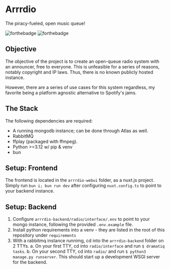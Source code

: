 # Arrrdio
The piracy-fueled, open music queue!

![forthebadge](https://forthebadge.com/images/badges/uses-h9rbs.svg)
![forthebadge](https://forthebadge.com/images/badges/contains-17-coffee-cups.svg)

## Objective

The objective of the project is to create an open-queue radio system with an announcer, free to everyone. This is unfeasible for a series of reasons, notably copyright and IP laws. Thus, there is no known publicly hosted instance.

However, there are a series of use cases for this system regardless, my favorite being a platform agnostic alternative to Spotify's jams.

## The Stack

The following dependencies are required:

- A running mongodb instance; can be done through Atlas as well.
- RabbitMQ
- ffplay (packaged with ffmpeg).
- Python >=3.12 w/ pip & venv
- bun

## Setup: Frontend

The frontend is located in the `arrrdio-webui` folder, as a nuxt.js project. Simply run `bun i; bun run dev` after configuring `nuxt.config.ts` to point to your backend instance.

## Setup: Backend

1. Configure `arrrdio-backend/radio/interface/.env` to point to your mongo instance, following the provided `.env.example` file.
2. Install python requirements into a venv - they are listed in the root of this repository under `requirements`
3. With a rabbitmq instance runnimg, cd into the `arrrdio-backend` folder on 2 TTYs.
 a. On your first TTY, cd into `radio/interface` and run `$ dramatiq tasks`.
 b. On your second TTY, cd into `radio/` and run `$ python3 manage.py runserver`. This should start up a development WSGI server for the backend.

